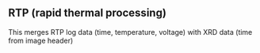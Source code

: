 ## RTP (rapid thermal processing)
This merges RTP log data (time, temperature, voltage) with XRD data (time from image header)
